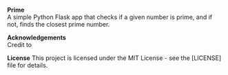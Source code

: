 __Prime__  
A simple Python Flask app that checks if a given number is prime, and if not, finds the closest prime number.

__Acknowledgements__  
Credit to 

__License__
This project is licensed under the MIT License - see the [LICENSE] file for details.